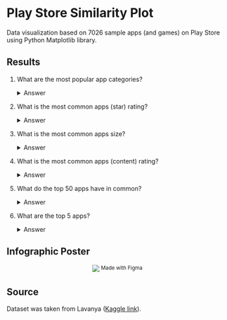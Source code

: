 # Play Store Similarity Plot
Data visualization based on 7026 sample apps (and games) on Play Store using Python Matplotlib library.

## Results
1. What are the most popular app categories?
    <details>
      <summary>Answer</summary>
      <p align="center">
        <img src="_img/app_categories.svg"/>
        <sup>Family (21.5%), Games (11.9%), Utilities (8.9%), Business & Finance (6.8%), Social & Comms (4.9%)</sup>
      </p>
    </details>

3. What is the most common apps (star) rating?
    <details>
      <summary>Answer</summary>
      <p align="center">
        <img src="_img/app_star_ratings.svg"/>
        <sup>Most apps are rated 4.4 (722 out of 7026 apps), mean: 4.16</sup>
      </p>
    </details>

3. What is the most common apps size?
    <details>
      <summary>Answer</summary>
      <p align="center">
        <img src="_img/app_sizes.svg"/>
        <sup>Most apps are around 11-26 MB (1597 out of 7026 apps), mean: 41 MB</sup>
      </p>
    </details>

4. What is the most common apps (content) rating?
    <details>
      <summary>Answer</summary>
      <p align="center">
        <img src="_img/app_content_ratings.svg"/>
        <sup>Most apps are rated for everyone (5676 out of 7026 apps)</sup>
      </p>
    </details>

5. What do the top 50 apps have in common?
    <details>
      <summary>Answer</summary>
      <p>
        All apps are less or equal to 100 MB (only 1 app is exactly 100 MB), all free, and mostly rated for everyone (36 apps)
      </p>
    </details>

6. What are the top 5 apps?
    <details>
      <summary>Answer</summary>
      <p>
        From first to last: Subway Surfers, Google News, SHAREit, UC Browser, Dropbox (based on star rating multiplied by number of downloads)
      </p>
    </details>

## Infographic Poster
<p align="center">
  <img src="_docs/poster.png"/>
  <sup>Made with Figma</sup>
</p>

## Source
Dataset was taken from Lavanya ([Kaggle link](https://www.kaggle.com/datasets/lava18/google-play-store-apps)).